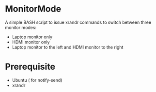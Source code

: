 # MonitorMode
A simple BASH script to issue xrandr commands to switch between three monitor modes:
- Laptop monitor only
- HDMI monitor only
- Laptop monitor to the left and HDMI monitor to the right

# Prerequisite
- Ubuntu ( for notify-send)
- xrandr


